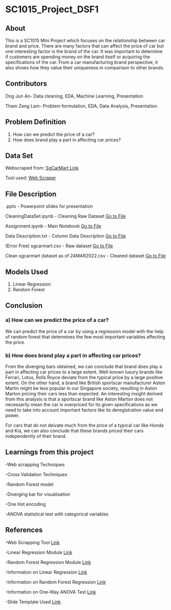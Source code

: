 # SC1015_Project_DSF1

## About
This is a SC1015 Mini Project which focuses on the relationship between car brand and price. There are many factors that can affect the price of car but one interesting factor is the brand of the car. It was important to determine if customers are spending money on the brand itself or acquiring the specifications of the car. From a car manufacturing brand perspective, it also shows how they value their uniqueness in comparison to other brands.

## Contributors
Ong Jun An- Data cleaning, EDA, Machine Learning, Presentation

Tham Zeng Lam- Problem formulation, EDA, Data Analysis, Presentation

## Problem Definition
1) How can we predict the price of a car?
2) How does brand play a part in affecting car prices?

## Data Set
Webscraped from: [SgCarMart Link](https://www.sgcarmart.com/main/index.php)  

Tool used: [Web Scraper](https://webscraper.io/)
## File Description
.pptx - Powerpoint slides for presentation

CleaningDataSet.ipynb - Cleaning Raw Dataset [Go to File](../main/Cleaning%20Data/CleaningDataSet.ipynb)

Assignment.ipynb - Main Notebook [Go to File](../main/Assignment.ipynb)

Data Description.txt - Column Data Description [Go to File](../main/Data%20Description.txt)

(Error Free) sgcarmart.csv - Raw dataset [Go to File](../main/Cleaning%20Data/(Error%20Free)%20sgcarmart.csv)

Clean sgcarmart dataset as of 24MAR2022.csv - Cleaned dataset [Go to File](../main/Clean%20sgcarmart%20dataset%20as%20of%2024MAR2022.csv)

## Models Used
1) Linear Regression
2) Random Forest


## Conclusion

### a) How can we predict the price of a car?

We can predict the price of a car by using a regression model with the help of random forest that determines the few most important variables affecting the price.

### b) How does brand play a part in affecting car prices?

From the diverging bars obtained, we can conclude that brand does play a part in affecting car prices to a large extent. Well-known luxury brands like Ferrari, Lotus, Rolls Royce deviate from the typical price by a large positive extent. On the other hand, a brand like British sportscar manufacturer Aston Martin might be less popular in our Singapore society, resulting in Aston Marton pricing their cars less than expected. An interesting insight derived from this analysis is that a sportscar brand like Aston Marton does not necessarily mean the car is overpriced for its given specifications as we need to take into account important factors like its deregistration value and power.

For cars that do not deivate much from the price of a typical car like Honda and Kia, we can also conclude that these brands priced their cars independently of their brand.

## Learnings from this project
-Web scrapping Techniques

-Cross Validation Techniques

-Random Forest model

-Diverging bar for visualisation

-One Hot encoding

-ANOVA statistical test with categorical variables

## References
-Web Scrapping Tool [Link](https://webscraper.io/)

-Linear Regression Module [Link](https://scikit-learn.org/stable/modules/generated/sklearn.ensemble.RandomForestRegressor.html)

-Random Forest Regression Module [Link](https://scikitlearn.org/stable/modules/generated/sklearn.ensemble.RandomForestRegressor.html#sklearn.ensemble.RandomForestRegressor)

-Information on Linear Regression [Link](https://www.scribbr.com/statistics/multiple-linear-regression/)

-Information on Random Forest Regression [Link](https://www.section.io/engineering-education/introduction-to-random-forest-in-machine-learning/)

-Information on One-Way ANOVA Test [Link](https://www.scribbr.com/statistics/one-way-anova/)

-Slide Template Used [Link](https://slidesgo.com/theme/driving-center#search-car&position-4&results-18)

